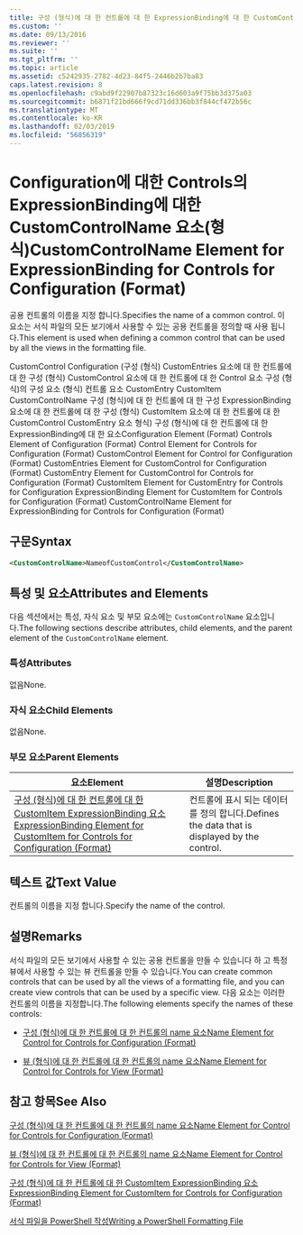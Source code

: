 ```yaml
---
title: 구성 (형식)에 대 한 컨트롤에 대 한 ExpressionBinding에 대 한 CustomControlName 요소 | Microsoft Docs
ms.custom: ''
ms.date: 09/13/2016
ms.reviewer: ''
ms.suite: ''
ms.tgt_pltfrm: ''
ms.topic: article
ms.assetid: c5242935-2782-4d23-84f5-2446b2b7ba83
caps.latest.revision: 8
ms.openlocfilehash: c9abd9f22907b87323c16d603a9f75bb3d375a03
ms.sourcegitcommit: b6871f21bd666f9cd71dd336bb3f844cf472b56c
ms.translationtype: MT
ms.contentlocale: ko-KR
ms.lasthandoff: 02/03/2019
ms.locfileid: "56856319"
---
```

# <a name="customcontrolname-element-for-expressionbinding-for-controls-for-configuration-format"></a><span data-ttu-id="da713-102">Configuration에 대한 Controls의 ExpressionBinding에 대한 CustomControlName 요소(형식)</span><span class="sxs-lookup"><span data-stu-id="da713-102">CustomControlName Element for ExpressionBinding for Controls for Configuration (Format)</span></span>

<span data-ttu-id="da713-103">공용 컨트롤의 이름을 지정 합니다.</span><span class="sxs-lookup"><span data-stu-id="da713-103">Specifies the name of a common control.</span></span> <span data-ttu-id="da713-104">이 요소는 서식 파일의 모든 보기에서 사용할 수 있는 공용 컨트롤을 정의할 때 사용 됩니다.</span><span class="sxs-lookup"><span data-stu-id="da713-104">This element is used when defining a common control that can be used by all the views in the formatting file.</span></span>

<span data-ttu-id="da713-105">CustomControl Configuration (구성 (형식) CustomEntries 요소에 대 한 컨트롤에 대 한 구성 (형식) CustomControl 요소에 대 한 컨트롤에 대 한 Control 요소 구성 (형식)의 구성 요소 (형식) 컨트롤 요소 CustomEntry CustomItem CustomControlName 구성 (형식)에 대 한 컨트롤에 대 한 구성 ExpressionBinding 요소에 대 한 컨트롤에 대 한 구성 (형식) CustomItem 요소에 대 한 컨트롤에 대 한 CustomControl CustomEntry 요소 형식) 구성 (형식)에 대 한 컨트롤에 대 한 ExpressionBinding에 대 한 요소</span><span class="sxs-lookup"><span data-stu-id="da713-105">Configuration Element (Format) Controls Element of Configuration (Format) Control Element for Controls for Configuration (Format) CustomControl Element for Control for Configuration (Format) CustomEntries Element for CustomControl for Configuration (Format) CustomEntry Element for CustomControl for Controls for Configuration (Format) CustomItem Element for CustomEntry for Controls for Configuration ExpressionBinding Element for CustomItem for Controls for Configuration (Format) CustomControlName Element for ExpressionBinding for Controls for Configuration (Format)</span></span>

## <a name="syntax"></a><span data-ttu-id="da713-106">구문</span><span class="sxs-lookup"><span data-stu-id="da713-106">Syntax</span></span>

```xml
<CustomControlName>NameofCustomControl</CustomControlName>
```

## <a name="attributes-and-elements"></a><span data-ttu-id="da713-107">특성 및 요소</span><span class="sxs-lookup"><span data-stu-id="da713-107">Attributes and Elements</span></span>

<span data-ttu-id="da713-108">다음 섹션에서는 특성, 자식 요소 및 부모 요소에는 `CustomControlName` 요소입니다.</span><span class="sxs-lookup"><span data-stu-id="da713-108">The following sections describe attributes, child elements, and the parent element of the `CustomControlName` element.</span></span>

### <a name="attributes"></a><span data-ttu-id="da713-109">특성</span><span class="sxs-lookup"><span data-stu-id="da713-109">Attributes</span></span>

<span data-ttu-id="da713-110">없음</span><span class="sxs-lookup"><span data-stu-id="da713-110">None.</span></span>

### <a name="child-elements"></a><span data-ttu-id="da713-111">자식 요소</span><span class="sxs-lookup"><span data-stu-id="da713-111">Child Elements</span></span>

<span data-ttu-id="da713-112">없음</span><span class="sxs-lookup"><span data-stu-id="da713-112">None.</span></span>

### <a name="parent-elements"></a><span data-ttu-id="da713-113">부모 요소</span><span class="sxs-lookup"><span data-stu-id="da713-113">Parent Elements</span></span>

|<span data-ttu-id="da713-114">요소</span><span class="sxs-lookup"><span data-stu-id="da713-114">Element</span></span>|<span data-ttu-id="da713-115">설명</span><span class="sxs-lookup"><span data-stu-id="da713-115">Description</span></span>|
|-------------|-----------------|
|[<span data-ttu-id="da713-116">구성 (형식)에 대 한 컨트롤에 대 한 CustomItem ExpressionBinding 요소</span><span class="sxs-lookup"><span data-stu-id="da713-116">ExpressionBinding Element for CustomItem for Controls for Configuration (Format)</span></span>](./expressionbinding-element-for-customitem-for-controls-for-configuration-format.md)|<span data-ttu-id="da713-117">컨트롤에 표시 되는 데이터를 정의 합니다.</span><span class="sxs-lookup"><span data-stu-id="da713-117">Defines the data that is displayed by the control.</span></span>|

## <a name="text-value"></a><span data-ttu-id="da713-118">텍스트 값</span><span class="sxs-lookup"><span data-stu-id="da713-118">Text Value</span></span>

<span data-ttu-id="da713-119">컨트롤의 이름을 지정 합니다.</span><span class="sxs-lookup"><span data-stu-id="da713-119">Specify the name of the control.</span></span>

## <a name="remarks"></a><span data-ttu-id="da713-120">설명</span><span class="sxs-lookup"><span data-stu-id="da713-120">Remarks</span></span>

<span data-ttu-id="da713-121">서식 파일의 모든 보기에서 사용할 수 있는 공용 컨트롤을 만들 수 있습니다 하 고 특정 뷰에서 사용할 수 있는 뷰 컨트롤을 만들 수 있습니다.</span><span class="sxs-lookup"><span data-stu-id="da713-121">You can create common controls that can be used by all the views of a formatting file, and you can create view controls that can be used by a specific view.</span></span> <span data-ttu-id="da713-122">다음 요소는 이러한 컨트롤의 이름을 지정합니다.</span><span class="sxs-lookup"><span data-stu-id="da713-122">The following elements specify the names of these controls:</span></span>

- [<span data-ttu-id="da713-123">구성 (형식)에 대 한 컨트롤에 대 한 컨트롤의 name 요소</span><span class="sxs-lookup"><span data-stu-id="da713-123">Name Element for Control for Controls for Configuration (Format)</span></span>](./name-element-for-control-for-controls-for-configuration-format.md)

- [<span data-ttu-id="da713-124">뷰 (형식)에 대 한 컨트롤에 대 한 컨트롤의 name 요소</span><span class="sxs-lookup"><span data-stu-id="da713-124">Name Element for Control for Controls for View (Format)</span></span>](./name-element-for-control-for-controls-for-view-format.md)

## <a name="see-also"></a><span data-ttu-id="da713-125">참고 항목</span><span class="sxs-lookup"><span data-stu-id="da713-125">See Also</span></span>

[<span data-ttu-id="da713-126">구성 (형식)에 대 한 컨트롤에 대 한 컨트롤의 name 요소</span><span class="sxs-lookup"><span data-stu-id="da713-126">Name Element for Control for Controls for Configuration (Format)</span></span>](./name-element-for-control-for-controls-for-configuration-format.md)

[<span data-ttu-id="da713-127">뷰 (형식)에 대 한 컨트롤에 대 한 컨트롤의 name 요소</span><span class="sxs-lookup"><span data-stu-id="da713-127">Name Element for Control for Controls for View (Format)</span></span>](./name-element-for-control-for-controls-for-view-format.md)

[<span data-ttu-id="da713-128">구성 (형식)에 대 한 컨트롤에 대 한 CustomItem ExpressionBinding 요소</span><span class="sxs-lookup"><span data-stu-id="da713-128">ExpressionBinding Element for CustomItem for Controls for Configuration (Format)</span></span>](./expressionbinding-element-for-customitem-for-controls-for-configuration-format.md)

[<span data-ttu-id="da713-129">서식 파일을 PowerShell 작성</span><span class="sxs-lookup"><span data-stu-id="da713-129">Writing a PowerShell Formatting File</span></span>](./writing-a-powershell-formatting-file.md)
